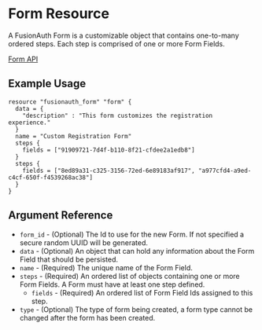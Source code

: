 # Form Resource

A FusionAuth Form is a customizable object that contains one-to-many ordered steps. Each step is comprised of one or more Form Fields.

[Form API](https://fusionauth.io/docs/v1/tech/apis/forms/)

## Example Usage

```hcl
resource "fusionauth_form" "form" {
  data = {
    "description" : "This form customizes the registration experience."
  }
  name = "Custom Registration Form"
  steps {
    fields = ["91909721-7d4f-b110-8f21-cfdee2a1edb8"]
  }
  steps {
    fields = ["8ed89a31-c325-3156-72ed-6e89183af917", "a977cfd4-a9ed-c4cf-650f-f4539268ac38"]
  }
}
```

## Argument Reference

* `form_id` - (Optional) The Id to use for the new Form. If not specified a secure random UUID will be generated.
* `data` - (Optional) An object that can hold any information about the Form Field that should be persisted.
* `name` - (Required) The unique name of the Form Field.
* `steps` - (Required) An ordered list of objects containing one or more Form Fields. A Form must have at least one step defined.
    - `fields` - (Required) An ordered list of Form Field Ids assigned to this step.
* `type` - (Optional) The type of form being created, a form type cannot be changed after the form has been created.